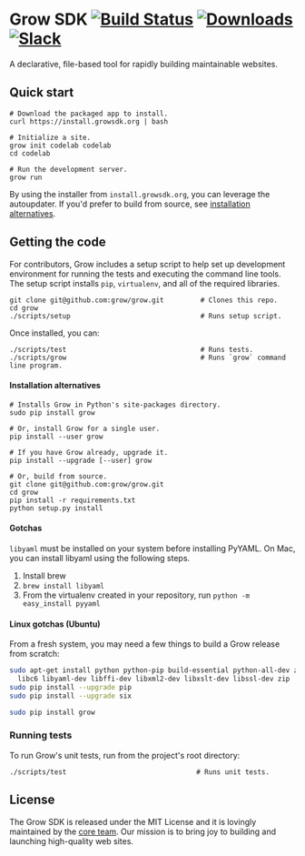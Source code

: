 # Grow SDK [![Build Status](https://api.travis-ci.org/grow/grow.svg)](https://travis-ci.org/grow/grow) [![Downloads](https://img.shields.io/github/downloads/grow/grow/total.svg)](https://github.com/grow/grow/releases) [![Slack](https://growsdk.herokuapp.com/badge.svg)](https://growsdk.herokuapp.com)

A declarative, file-based tool for rapidly building maintainable websites.

## Quick start

```
# Download the packaged app to install.
curl https://install.growsdk.org | bash

# Initialize a site.
grow init codelab codelab
cd codelab

# Run the development server.
grow run
```

By using the installer from `install.growsdk.org`, you can leverage the autoupdater. If you'd prefer to build from source, see [installation alternatives](#installation-alternatives).

## Getting the code

For contributors, Grow includes a setup script to help set up development environment for running the tests and executing the command line tools. The setup script installs `pip`, `virtualenv`, and all of the required libraries.

    git clone git@github.com:grow/grow.git         # Clones this repo.
    cd grow
    ./scripts/setup                                # Runs setup script.

Once installed, you can:

    ./scripts/test                                 # Runs tests.
    ./scripts/grow                                 # Runs `grow` command line program.

#### Installation alternatives

    # Installs Grow in Python's site-packages directory.
    sudo pip install grow

    # Or, install Grow for a single user.
    pip install --user grow

    # If you have Grow already, upgrade it.
    pip install --upgrade [--user] grow

    # Or, build from source.
    git clone git@github.com:grow/grow.git
    cd grow
    pip install -r requirements.txt
    python setup.py install

#### Gotchas

`libyaml` must be installed on your system before installing PyYAML. On Mac, you can install libyaml using the following steps.

1. Install brew
2. `brew install libyaml`
3. From the virtualenv created in your repository, run `python -m easy_install pyyaml`

#### Linux gotchas (Ubuntu)

From a fresh system, you may need a few things to build a Grow release from scratch:

```bash
sudo apt-get install python python-pip build-essential python-all-dev zip \
  libc6 libyaml-dev libffi-dev libxml2-dev libxslt-dev libssl-dev zip
sudo pip install --upgrade pip
sudo pip install --upgrade six

sudo pip install grow
```

### Running tests

To run Grow's unit tests, run from the project's root directory:

    ./scripts/test                                # Runs unit tests.

## License

The Grow SDK is released under the MIT License and it is lovingly maintained by the [core team](https://github.com/grow/grow/blob/master/LICENSE). Our mission is to bring joy to building and launching high-quality web sites.
